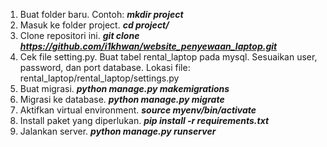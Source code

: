 1. Buat folder baru. Contoh: ***mkdir project***
2. Masuk ke folder project. ***cd project/***
3. Clone repositori ini. ***git clone https://github.com/i1khwan/website_penyewaan_laptop.git***
4. Cek file setting.py. Buat tabel rental_laptop pada mysql. Sesuaikan user, password, dan port database.
   Lokasi file: rental_laptop/rental_laptop/settings.py
5. Buat migrasi. ***python manage.py makemigrations***
6. Migrasi ke database. ***python manage.py migrate***
7. Aktifkan virtual environment. ***source myenv/bin/activate***
8. Install paket yang diperlukan. ***pip install -r requirements.txt***
9. Jalankan server. ***python manage.py runserver***
